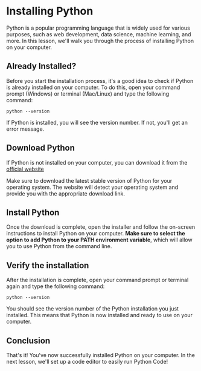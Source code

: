 # Installing Python

Python is a popular programming language that is widely used for various purposes, such as web development, data science, machine learning, and more. In this lesson, we'll walk you through the process of installing Python on your computer.

## Already Installed?

Before you start the installation process, it's a good idea to check if Python is already installed on your computer. To do this, open your command prompt (Windows) or terminal (Mac/Linux) and type the following command:

```
python --version
```

If Python is installed, you will see the version number. If not, you'll get an error message.

## Download Python

If Python is not installed on your computer, you can download it from the [official website](https://www.python.org/downloads)

Make sure to download the latest stable version of Python for your operating system. The website will detect your operating system and provide you with the appropriate download link.

## Install Python

Once the download is complete, open the installer and follow the on-screen instructions to install Python on your computer. **Make sure to select the option to add Python to your PATH environment variable**, which will allow you to use Python from the command line.

## Verify the installation

After the installation is complete, open your command prompt or terminal again and type the following command:

```
python --version
```

You should see the version number of the Python installation you just installed. This means that Python is now installed and ready to use on your computer.

## Conclusion

That's it! You've now successfully installed Python on your computer. In the next lesson, we'll set up a code editor to easily run Python Code!